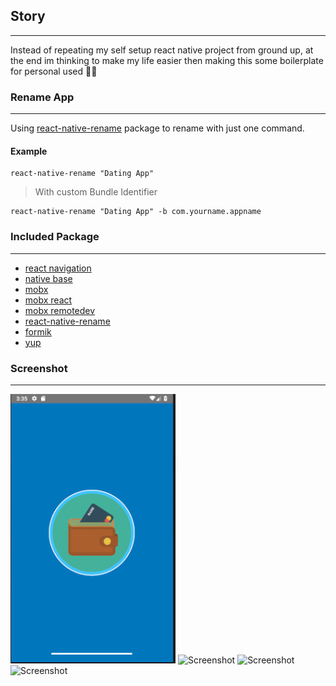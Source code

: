 ## Story
---

Instead of repeating my self setup react native project from ground up, at the end im thinking to make my life easier then making this some boilerplate for personal used 🚀:metal: 

### Rename App
---
Using [react-native-rename](https://github.com/junedomingo/react-native-rename) package to rename with just one command.

#### Example
```
react-native-rename "Dating App"
```

> With custom Bundle Identifier
```
react-native-rename "Dating App" -b com.yourname.appname
```


### Included Package
---

- [react navigation](https://reactnavigation.org/)
- [native base](https://nativebase.io/)
- [mobx](https://mobx.js.org/)
- [mobx react](https://github.com/mobxjs/mobx-react)
- [mobx remotedev](https://github.com/zalmoxisus/mobx-remotedev)
- [react-native-rename](https://github.com/junedomingo/react-native-rename)
- [formik](https://jaredpalmer.com/formik/docs/overview)
- [yup](https://github.com/jquense/yup)

### Screenshot
---

![Screenshot](https://raw.githubusercontent.com/nicoaudy/rn-mobx/master/src/assets/screenshot/splash.png)
![Screenshot](https://raw.githubusercontent.com/nicoaudy/rn-mobx-boilerplate/master/src/assets/screenshot/login.png)
![Screenshot](https://raw.githubusercontent.com/nicoaudy/rn-mobx-boilerplate/master/src/assets/screenshot/validation.png)
![Screenshot](https://raw.githubusercontent.com/nicoaudy/rn-mobx-boilerplate/master/src/assets/screenshot/home.png)
